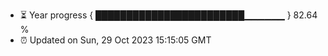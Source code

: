 - ⏳ Year progress { ████████████████████████▁▁▁▁▁▁ } 82.64 %
- ⏰ Updated on Sun, 29 Oct 2023 15:15:05 GMT


